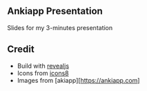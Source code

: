 ## Ankiapp Presentation

Slides for my 3-minutes presentation

## Credit

- Build with [revealjs](http://revealjs.com)
- Icons from [icons8](https://icons8.com/)
- Images from [akiapp][https://ankiapp.com]
